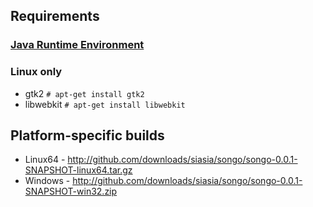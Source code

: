 ## Requirements
### [Java Runtime Environment](http://java.com)
### Linux only
* gtk2 `# apt-get install gtk2`
* libwebkit `# apt-get install libwebkit`

## Platform-specific builds
* Linux64 - http://github.com/downloads/siasia/songo/songo-0.0.1-SNAPSHOT-linux64.tar.gz
* Windows - http://github.com/downloads/siasia/songo/songo-0.0.1-SNAPSHOT-win32.zip